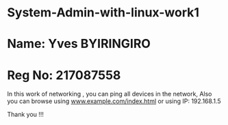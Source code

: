 # System-Admin-with-linux-work1

# Name: Yves BYIRINGIRO
# Reg No: 217087558

In this work of networking , you can ping all devices in the network, Also you can browse using www.example.com/index.html or using IP: 192.168.1.5

Thank you !!!